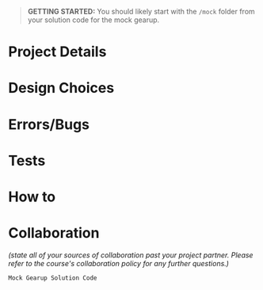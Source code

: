 > **GETTING STARTED:** You should likely start with the `/mock` folder from your solution code for the mock gearup.

# Project Details

# Design Choices

# Errors/Bugs

# Tests

# How to

# Collaboration
*(state all of your sources of collaboration past your project partner. Please refer to the course's collaboration policy for any further questions.)*

    Mock Gearup Solution Code